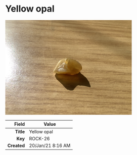 # Yellow opal



<img height="300px" src="10048.jpg"/>

|       Field | Value                   |
|------------:|-------------------------|
|   **Title** | Yellow opal |
|     **Key** | ROCK-26 |
| **Created** | 20/Jan/21 8:16 AM |
        